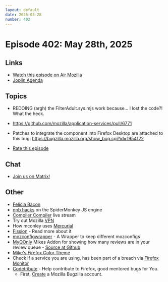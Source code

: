 ```yaml
---
layout: default
date: 2025-05-28
number: 402
---
```


# Episode 402: May 28th, 2025

## Links
* [Watch this episode on Air Mozilla](https://mzl.la/joy-of-coding-2025-05-28)
* [Joplin Agenda](https://mikeconley.ca/joc/agendas/Episode-0402.html)

## Topics
* REDOING (argh) the FilterAdult.sys.mjs work because... I lost the code?! What the heck.
* https://github.com/mozilla/application-services/pull/6771
* Patches to integrate the component into Firefox Desktop are attached to this bug: https://bugzilla.mozilla.org/show_bug.cgi?id=1954122

* [Rate this episode](https://forms.gle/PGNFw6773xyf8gPm7)

## Chat
* [Join us on Matrix!](https://matrix.to/#/!enWuAmKDOEEPYejXRk:mozilla.org?via=mozilla.org&via=raim.ist)

## Other
* [Felicia Bacon](https://www.youtube.com/channel/UCMtqVykGztIYmj7OpFf7oeQ/videos)
* [npb hacks](https://www.twitch.tv/BackToTheCode) on the SpiderMonkey JS engine
* [Compiler Compiler](https://www.twitch.tv/codehag) live stream
* Try out Mozilla [VPN](https://vpn.mozilla.org/)
* How mconley uses [Mercurial](https://mikeconley.github.io/documents/How_mconley_uses_Mercurial_for_Mozilla_code)
* [Fission](https://firefox-source-docs.mozilla.org/dom/dom/Fission.html) - Read more about it
* [mozconfigwrapper](https://github.com/ahal/mozconfigwrapper) - A Wrapper to keep different mozconfigs
* [MyQOnly](https://addons.mozilla.org/en-US/firefox/addon/myqonly/) Mikes Addon for showing how many reviews are in your review queue - [Source at Github](https://github.com/mikeconley/myqonly)
* [Mike's Firefox Color Theme](https://addons.mozilla.org/en-US/firefox/addon/electricbluegaloo/)
* Check if a service you are using, has been part of a breach via [Firefox Monitor](https://monitor.firefox.com/breaches)
* [Codetribute](https://codetribute.mozilla.org/) - Help contribute to Firefox, good mentored bugs for You.
  - First, [Create](https://bugzilla.mozilla.org/createaccount.cgi) a Mozilla Bugzilla account.

